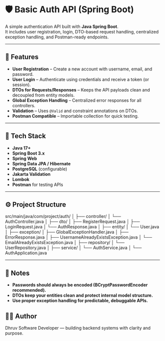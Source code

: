 # 🛡️ Basic Auth API (Spring Boot)

A simple authentication API built with **Java Spring Boot**.  
It includes user registration, login, DTO-based request handling, centralized exception handling, and Postman-ready endpoints.

---

## 🚀 Features

- **User Registration** – Create a new account with username, email, and password.
- **User Login** – Authenticate using credentials and receive a token (or session).
- **DTOs for Requests/Responses** – Keeps the API payloads clean and decoupled from entity models.
- **Global Exception Handling** – Centralized error responses for all controllers.
- **Validation** – Uses `@Valid` and constraint annotations on DTOs.
- **Postman Compatible** – Importable collection for quick testing.

---

## 🧰 Tech Stack

- **Java 17+**
- **Spring Boot 3.x**
- **Spring Web**
- **Spring Data JPA / Hibernate**
- **PostgreSQL** (configurable)
- **Jakarta Validation**
- **Lombok**
- **Postman** for testing APIs

---

## ⚙️ Project Structure
src/main/java/com/project/auth/
│
├── controller/
│ └── AuthController.java
│
├── dto/
│ ├── RegisterRequest.java
│ ├── LoginRequest.java
│ └── AuthResponse.java
│
├── entity/
│ └── User.java
│
├── exception/
│ ├── GlobalExceptionHandler.java
│ ├── ErrorResponse.java
│ ├── UsernameAlreadyExistsException.java
│ └── EmailAlreadyExistsException.java
│
├── repository/
│ └── UserRepository.java
│
├── service/
│ └── AuthService.java
│
└── AuthApplication.java

---

## 🧠 Notes

- **Passwords should always be encoded (BCryptPasswordEncoder recommended).**
- **DTOs keep your entities clean and protect internal model structure.**
- **Use proper exception handling for predictable, debuggable APIs.**

## 🧑‍💻 Author
Dhruv
Software Developer — building backend systems with clarity and purpose.

